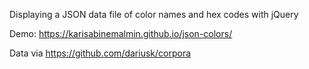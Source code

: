 Displaying a JSON data file of color names and hex codes with jQuery

Demo: https://karisabinemalmin.github.io/json-colors/

Data via https://github.com/dariusk/corpora
